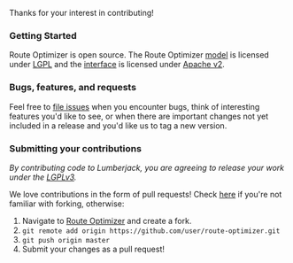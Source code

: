 Thanks for your interest in contributing!


### Getting Started

Route Optimizer is open source. The Route Optimizer [model](https://github.com/forio/route-optimizer/tree/master/model) is licensed under [LGPL](https://github.com/forio/route-optimizer/tree/master/LGPL_LICENSE.txt) and the [interface](https://github.com/forio/route-optimizer/tree/master/src) is licensed under [Apache v2](https://github.com/forio/route-optimizer/tree/master/Apache_LICENSE.txt). 


### Bugs, features, and requests
Feel free to [file issues](https://github.com/forio/route-optimizer/issues) when you encounter bugs, think of interesting features you'd like to see, or when there are important changes not yet included in a release and you'd like us to tag a new version.


### Submitting your contributions

*By contributing code to Lumberjack, you are agreeing to release your work under the [LGPLv3](https://github.com/forio/route-optimizer/blob/master/LICENSE.txt).*

We love contributions in the form of pull requests! Check [here](https://help.github.com/articles/fork-a-repo) if you're not familiar with forking, otherwise:

1. Navigate to [Route Optimizer](https://github.com/forio/route-optimizer/) and create a fork.
2. `git remote add origin https://github.com/user/route-optimizer.git`
3. `git push origin master`
4. Submit your changes as a pull request!    
